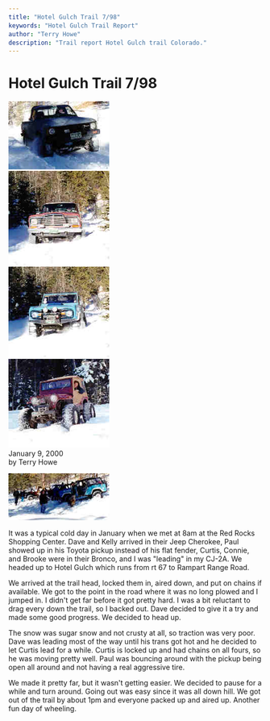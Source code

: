 ```yaml
---
title: "Hotel Gulch Trail 7/98"
keywords: "Hotel Gulch Trail Report"
author: "Terry Howe"
description: "Trail report Hotel Gulch trail Colorado."
---
```

# Hotel Gulch Trail 7/98

[![Paul in his Toyota](../../../img/terry/trail/hotel0001/hotel0001_.jpg)](../../../img/terry/trail/hotel0001/hotel0001.jpg)  
[![Dave and Kelly](../../../img/terry/trail/hotel0001/hotel0004_.jpg)](../../../img/terry/trail/hotel0001/hotel0004.jpg)  
[![Curtis, Connie, and Brook](../../../img/terry/trail/hotel0001/hotel0005_.jpg)](../../../img/terry/trail/hotel0001/hotel0005.jpg)  
[![Zach driving my CJ-2A](../../../img/terry/trail/hotel0001/hotel0007_.jpg)](../../../img/terry/trail/hotel0001/hotel0007.jpg)  
January 9, 2000  
by Terry Howe  
  
[![Hotel Gulch](../../../img/terry/trail/hotel0001/hotel0002_.jpg)](../../../img/terry/trail/hotel0001/hotel0002.jpg)  

It was a typical cold day in January when we met at 8am at the Red Rocks Shopping Center. Dave and Kelly arrived in their Jeep Cherokee, Paul showed up in his Toyota pickup instead of his flat fender, Curtis, Connie, and Brooke were in their Bronco, and I was "leading" in my CJ-2A. We headed up to Hotel Gulch which runs from rt 67 to Rampart Range Road.

We arrived at the trail head, locked them in, aired down, and put on chains if available. We got to the point in the road where it was no long plowed and I jumped in. I didn't get far before it got pretty hard. I was a bit reluctant to drag every down the trail, so I backed out. Dave decided to give it a try and made some good progress. We decided to head up.

The snow was sugar snow and not crusty at all, so traction was very poor. Dave was leading most of the way until his trans got hot and he decided to let Curtis lead for a while. Curtis is locked up and had chains on all fours, so he was moving pretty well. Paul was bouncing around with the pickup being open all around and not having a real aggressive tire.

We made it pretty far, but it wasn't getting easier. We decided to pause for a while and turn around. Going out was easy since it was all down hill. We got out of the trail by about 1pm and everyone packed up and aired up. Another fun day of wheeling.